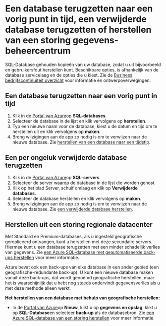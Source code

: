 <properties
    pageTitle="Problemen met back-up en herstellen met Azure SQL-Database"
    description="Informatie over het herstellen van een database cloud van fouten en bijvoorbeeld back-ups en replica's gebruiken in Azure SQL-Database."
    services="sql-database"
    documentationCenter=""
    authors="dalechen"
    manager="felixwu"
    editor=""/>

<tags
    ms.service="sql-database"
    ms.workload="data-management"
    ms.tgt_pltfrm="na"
    ms.devlang="na"
    ms.topic="article"
    ms.date="08/31/2016"
    ms.author="daleche"/>

# <a name="restore-a-database-to-a-previous-point-in-time-restore-a-deleted-database-or-recover-from-a-data-center-outage"></a>Een database terugzetten naar een vorig punt in tijd, een verwijderde database terugzetten of herstellen van een storing gegevens-beheercentrum

SQL-Database gehouden kopieën van uw database, zodat u uit bijvoorbeeld en gebruikersfout herstellen kunt. Beschikbare opties, is afhankelijk van de database servicelaag en de opties die u kiest. Zie de [Business bedrijfscontinuïteit overzicht](sql-database-business-continuity.md) voor informatie en ontwerpoverwegingen.

## <a name="to-restore-a-database-to-a-previous-point-in-time"></a>Een database terugzetten naar een vorig punt in tijd
1.  Klik in de [Portal van Azure](https://azure.microsoft.com/)op **SQL-databases**.
2.  Selecteer de database in de lijst en klik vervolgens op **herstellen**.
3.  Typ een nieuwe naam voor de database, kiest u de datum en tijd om te herstellen uit en klik vervolgens op **maken.**
4.  Breng wijzigingen aan de app zo nodig is om te verwijzen naar de nieuwe database. Zie [herstellen van een database naar een tijdstip](sql-database-recovery-using-backups.md#point-in-time-restore).

## <a name="to-restore-an-accidentally-deleted-database"></a>Een per ongeluk verwijderde database terugzetten
1.  Klik in de [Portal van Azure](https://azure.microsoft.com/)op **SQL-servers**.
2.  Selecteer de server waarop de database in de lijst die worden gehost.
3.  Klik op het blad Server, schuif omlaag en klik op **Verwijderde databases**.
4.  Selecteer de database herstellen en klik vervolgens op **maken**.
5.  Breng wijzigingen aan de app zo nodig is om te verwijzen naar de nieuwe database. Zie [een verwijderde database herstellen](sql-database-recovery-using-backups.md#deleted-database-restore).

## <a name="to-recover-from-a-regional-datacenter-outage"></a>Herstellen uit een storing regionale datacenter
Met Standard en Premium-databases, als u ingesteld geografische gerepliceerd ontvangen, kunt u herstellen met deze secundaire servers. Hiermee kunt u een database terugzetten met een minder schadelijk verlies van gegevens. Zie [een Azure SQL-database met geautomatiseerde back-ups herstellen](sql-database-disaster-recovery.md) voor meer informatie.

Azure bevat ook een back-ups van elke database in een ander gebied (een geografische-redundante back-up). U kunt een nieuwe database maken vanuit deze back-ups, dat wordt genoemd geografische herstellen, maar het is waarschijnlijk dat u hebt nog steeds ondervindt gegevensverlies als u met deze methode alleen werkt.

**Het herstellen van een database met behulp van geografische herstellen:**

- In de [Portal van Azure](https://azure.microsoft.com/)op **Nieuw**, klikt u op **gegevens en opslag**, klikt u op **SQL-Database**en selecteer **back-up** als de databasebron. Zie [een Azure SQL-database van een storing herstellen](sql-database-disaster-recovery.md) voor meer informatie.